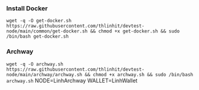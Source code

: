 
### Install Docker
`wget -q -O get-docker.sh https://raw.githubusercontent.com/thlinhit/devtest-node/main/common/get-docker.sh && chmod +x get-docker.sh && sudo /bin/bash get-docker.sh`


### Archway
`wget -q -O archway.sh https://raw.githubusercontent.com/thlinhit/devtest-node/main/archway/archway.sh && chmod +x archway.sh && sudo /bin/bash archway.sh`
NODE=LinhArchway
WALLET=LinhWallet